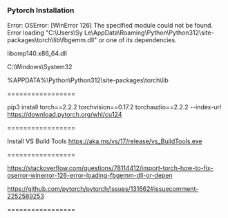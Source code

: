### Pytorch Installation

Error: OSError: [WinError 126] The specified module could not be found. Error loading "C:\Users\Sy Le\AppData\Roaming\Python\Python312\site-packages\torch\lib\fbgemm.dll" or one of its dependencies.

libomp140.x86_64.dll

C:\Windows\System32

%APPDATA%\Python\Python312\site-packages\torch\lib

=================

pip3 install torch==2.2.2 torchvision==0.17.2 torchaudio==2.2.2 --index-url https://download.pytorch.org/whl/cu124


=================

Install VS Build Tools
https://aka.ms/vs/17/release/vs_BuildTools.exe

=================

https://stackoverflow.com/questions/78114412/import-torch-how-to-fix-oserror-winerror-126-error-loading-fbgemm-dll-or-depen

https://github.com/pytorch/pytorch/issues/131662#issuecomment-2252589253

=================
